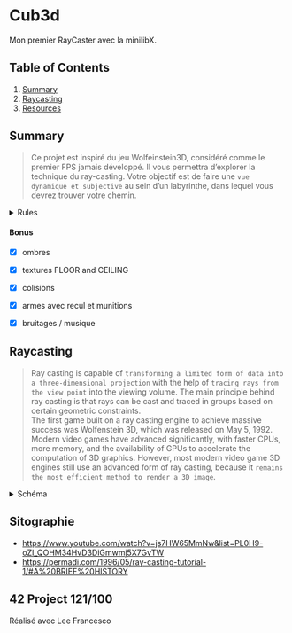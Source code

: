 # Cub3d
Mon premier RayCaster avec la minilibX.
## Table of Contents
1. [Summary](#Raycasting)
2. [Raycasting](#netmask)
3. [Resources](#Sitographie)


  
## Summary
 > Ce projet est inspiré du jeu Wolfeinstein3D, considéré comme le premier FPS
jamais développé. Il vous permettra d’explorer la technique du ray-casting. Votre objectif
est de faire une ```vue dynamique et subjective``` au sein d’un labyrinthe, dans lequel vous devrez trouver
votre chemin.

<details>
    <summary>Rules</summary>  
  
 - [x] Couleurs différentes pour le sol et le plafond.
 - [x] Le programme affiche l’image dans une fenêtre et respecte les règles suivantes :  
    - [x] Flèches du gauche et droite du clavier pour la rotation de caméra
    - [x] ```W, A, S et D``` pour se déplacer  
    - [x] ESC et la croix rouge doivent fermer la fenêtre et quitter le programme proprement  
    - [x] utilisation d’```images de la minilibX``` (= recoder my_put_pixel)
 - [x] Votre programme doit prendre en premier argument un fichier de description avec extension .cub
    - [x] La map est composée d’uniquement: ```0 pour les espaces vides, 1 pour les murs, et N,S,E ou W qui indique la position de départ
du joueur et son orientation.```
    - [x] La map doit être fermée/entourée de murs, sinon renvoyer une erreur.
    - [x] Mis à part la description de la map, chaque type d’élément peut être séparée
par une ou plusieurs lignes vides.
    - [x] La description de la carte sera toujours en dernier dans le fichier, le reste des
éléments peut être dans n’importe quel ordre.
    - [x] Sauf pour la map elle-même, les informations de chaque élément peuvent être
séparées par un ou plusieurs espace(s).
    - [x] Le premier caractère est l’identifiant, suivi de toutes les informations spécifiques à l’élément dans un ordre:   
           -  ```NO ./path_to_the_texture``` (same pour SO WE EA)  
           -  ```F 0,255,255 (R,G,B)``` (same pour C)  
  -> renvoyer ```"Error\n"``` sinon
        

</details>

#### Bonus
- [x] ombres
- [x] textures FLOOR and CEILING
- [x] colisions
- [x] armes avec recul et munitions
- [x] bruitages / musique



## Raycasting 

> Ray casting is capable of ```transforming a limited form of data into a three-dimensional projection``` with the help of ```tracing rays from the view point``` into the viewing volume. 
> The main principle behind ray casting is that rays can be cast and traced in groups based
>  on certain geometric constraints.  
> The first game built on a ray casting engine to achieve massive success was Wolfenstein 3D, which was released on May 5, 1992.  
> Modern video games have advanced significantly, with faster CPUs, more memory, and the availability of GPUs to accelerate the computation of 3D graphics. 
> However, most modern video game 3D engines still use an advanced form of ray casting,
> because it ```remains the most efficient method to render a 3D image```.
<details>
    <summary>Schéma</summary>  
  
 ![image](https://user-images.githubusercontent.com/85625233/174494615-ce9ef8f3-6858-47d3-8c08-7ff33cb50ff6.png)
 ![image](https://user-images.githubusercontent.com/85625233/174496417-18539e8c-364f-4c3e-b418-6e8446d6c98e.png)
  ![image](https://user-images.githubusercontent.com/85625233/174496873-7cc5d1cf-2ef3-45ee-801b-a06e0b777bc2.png)


  > In CGI (computer-generated imagery), ray casting ```is the most basic form of raytracing```. 
  Unlike other forms of ray tracing, where rays originate from a light source and bounce 
  off objects to arrive at the observer, in ray casting, they're ```"cast" directly from the viewpoint```. 
  When cast rays ```intersect an object```, the object's color and brightness at ```that point determines the value of one pixel in the final image```.
  A ```direction vector``` represents the orientation of the observer extending forward. A ```camera plan```perpendicular to the direction vector,
  representing the shape of the final rendered image, is also required in most types of ray casting.
</details>
 
## Sitographie

* https://www.youtube.com/watch?v=js7HW65MmNw&list=PL0H9-oZl_QOHM34HvD3DiGmwmj5X7GvTW
* https://permadi.com/1996/05/ray-casting-tutorial-1/#A%20BRIEF%20HISTORY

## 42 Project 121/100

Réalisé avec Lee Francesco
